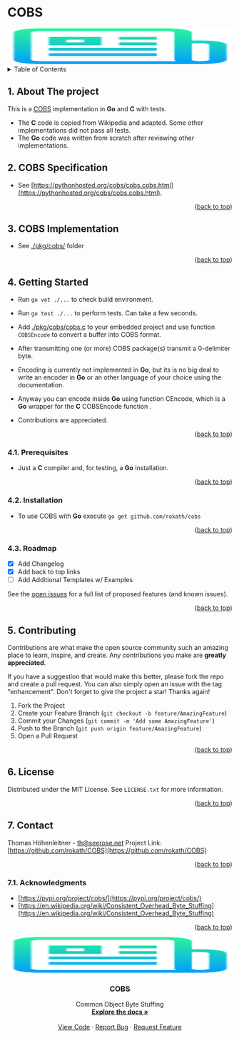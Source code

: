 # COBS

<!-- PROJECT LOGO -->

<div align="center">
  <a href="https://github.com/rokath/COBS">
    <img src="./images/logo.png" alt="Logo" width="800" height="80">
  </a>
</div>

<!-- TABLE OF CONTENTS -->
<details>
  <summary>Table of Contents</summary>
  <ol>

<!-- vscode-markdown-toc -->

- [COBS](#cobs)
  - [1. <a name='AboutTheproject'></a>About The project](#1-about-the-project)
  - [2. <a name='COBSSpecification'></a>COBS Specification](#2-cobs-specification)
  - [3. <a name='COCScode'></a>COBS Implementation](#3-cobs-implementation)
  - [4. <a name='GettingStarted'></a>Getting Started](#4-getting-started)
    - [4.1. <a name='Prerequisites'></a>Prerequisites](#41-prerequisites)
    - [4.2. <a name='Installation'></a>Installation](#42-installation)
    - [4.3. <a name='Roadmap'></a>Roadmap](#43-roadmap)
  - [5. <a name='Contributing'></a>Contributing](#5-contributing)
  - [6. <a name='License'></a>License](#6-license)
  - [7. <a name='Contact'></a>Contact](#7-contact)
    - [7.1. <a name='Acknowledgments'></a>Acknowledgments](#71-acknowledgments)

<!-- vscode-markdown-toc-config
	numbering=true
	autoSave=true
	/vscode-markdown-toc-config -->
<!-- /vscode-markdown-toc --><div id="top"></div>

  </ol>
</details>

<!-- ABOUT THE PROJECT -->
##  1. <a name='AboutTheproject'></a>About The project

This is a [COBS](https://en.wikipedia.org/wiki/Consistent_Overhead_Byte_Stuffing) implementation in **Go** and **C** with tests.

* The **C** code is copied from Wikipedia and adapted. Some other implementations did not pass all tests.
* The **Go** code was written from scratch after reviewing other implementations.

##  2. <a name='COBSSpecification'></a>COBS Specification

* See [https://pythonhosted.org/cobs/cobs.cobs.html](https://pythonhosted.org/cobs/cobs.cobs.html).

<p align="right">(<a href="#top">back to top</a>)</p>

##  3. <a name='COCScode'></a>COBS Implementation
  
* See [./pkg/cobs/](./pkg/cobs/) folder

<p align="right">(<a href="#top">back to top</a>)</p>

<!-- GETTING STARTED -->
##  4. <a name='GettingStarted'></a>Getting Started

* Run `go vet ./...` to check build environment.
* Run `go test ./...` to perform tests. Can take a few seconds.

* Add [./pkg/cobs/cobs.c](./pkg/cobs/cobs.c) to your embedded project and use function `COBSEncode` to convert a buffer into COBS format.
* After transmitting one (or more) COBS package(s) transmit a 0-delimiter byte.
* Encoding is currently not implemented in **Go**, but its is no big deal to write an encoder in **Go** or an other language of your choice using the documentation.
* Anyway you can encode inside **Go** using function CEncode, which is a **Go** wrapper for the **C** COBSEncode function .
* Contributions are appreciated.

<p align="right">(<a href="#top">back to top</a>)</p>

###  4.1. <a name='Prerequisites'></a>Prerequisites

* Just a **C** compiler and, for testing, a **Go** installation.

<p align="right">(<a href="#top">back to top</a>)</p>

###  4.2. <a name='Installation'></a>Installation

* To use COBS with **Go** execute `go get github.com/rokath/cobs`

<p align="right">(<a href="#top">back to top</a>)</p>

<!-- ROADMAP -->
###  4.3. <a name='Roadmap'></a>Roadmap

- [x] Add Changelog
- [x] Add back to top links
- [ ] Add Additional Templates w/ Examples

See the [open issues](https://github.com/rokath/COBS/issues) for a full list of proposed features (and known issues).

<p align="right">(<a href="#top">back to top</a>)</p>

<!-- CONTRIBUTING -->
##  5. <a name='Contributing'></a>Contributing

Contributions are what make the open source community such an amazing place to learn, inspire, and create. Any contributions you make are **greatly appreciated**.

If you have a suggestion that would make this better, please fork the repo and create a pull request. You can also simply open an issue with the tag "enhancement".
Don't forget to give the project a star! Thanks again!

1. Fork the Project
2. Create your Feature Branch (`git checkout -b feature/AmazingFeature`)
3. Commit your Changes (`git commit -m 'Add some AmazingFeature'`)
4. Push to the Branch (`git push origin feature/AmazingFeature`)
5. Open a Pull Request

<p align="right">(<a href="#top">back to top</a>)</p>

<!-- LICENSE -->
##  6. <a name='License'></a>License

Distributed under the MIT License. See `LICENSE.txt` for more information.

<p align="right">(<a href="#top">back to top</a>)</p>

<!-- CONTACT -->
##  7. <a name='Contact'></a>Contact

Thomas Höhenleitner - <!-- [@twitter_handle](https://twitter.com/twitter_handle) - --> th@seerose.net
Project Link: [https://github.com/rokath/COBS](https://github.com/rokath/COBS)

<p align="right">(<a href="#top">back to top</a>)</p>

<!-- ACKNOWLEDGMENTS -->
###  7.1. <a name='Acknowledgments'></a>Acknowledgments

* [https://pypi.org/project/cobs/](https://pypi.org/project/cobs/)
* [https://en.wikipedia.org/wiki/Consistent_Overhead_Byte_Stuffing](https://en.wikipedia.org/wiki/Consistent_Overhead_Byte_Stuffing)

<p align="right">(<a href="#top">back to top</a>)</p>


<!-- PROJECT LOGO -->

<div align="center">
  <a href="https://github.com/rokath/COBS">
    <img src="./images/logo.png" alt="Logo" width="800" height="80">
  </a>

<h3 align="center">COBS</h3>

  <p align="center">
    Common Object Byte Stuffing 
    <br />
    <a href="https://pypi.org/project/cobs/"><strong>Explore the docs »</strong></a>
    <br />
    <br />
    <a href="https://github.com/rokath/COBS/blob/master/pkg/cobs">View Code</a>
    ·
    <a href="https://github.com/rokath/COBS/issues">Report Bug</a>
    ·
    <a href="https://github.com/rokath/COBS/issues">Request Feature</a>
  </p>
</div>
